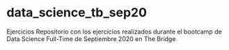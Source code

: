 # data_science_tb_sep20
Ejercicios
Repositorio con los ejercicios realizados durante el bootcamp de Data Science Full-Time de Septiembre 2020 en The Bridge

